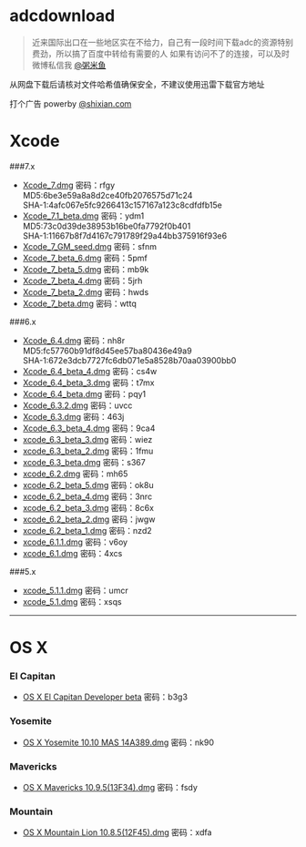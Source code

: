adcdownload
===========
>近来国际出口在一些地区实在不给力，自己有一段时间下载adc的资源特别费劲，所以搞了百度中转给有需要的人
如果有访问不了的连接，可以及时微博私信我 [@粥米鱼](http://weibo.com/bcker)

从网盘下载后请核对文件哈希值确保安全，不建议使用迅雷下载官方地址

打个广告
powerby [@shixian.com](http://shixian.com)


Xcode
====

###7.x

- [Xcode_7.dmg](http://pan.baidu.com/s/1hqIsMZa) 密码：rfgy <br/>MD5:6be3e59a8a8d2ce40fb2076575d71c24 <br/>SHA-1:4afc067e5fc9266413c157167a123c8cdfdfb15e
- [Xcode_7.1_beta.dmg](http://pan.baidu.com/s/1ntrJPpv) 密码：ydm1 <br/>MD5:73c0d39de38953b16be0fa7792f0b401 <br/>SHA-1:11667b8f7d4167c791789f29a44bb375916f93e6
- [Xcode_7_GM_seed.dmg](http://pan.baidu.com/s/1hqCmIrU) 密码：sfnm
- [Xcode_7_beta_6.dmg](http://pan.baidu.com/s/1mggVxAo) 密码：5pmf
- [Xcode_7_beta_5.dmg](http://pan.baidu.com/s/1jG9y1Ga) 密码：mb9k
- [Xcode_7_beta_4.dmg](http://pan.baidu.com/s/1o6OOrGI) 密码：5jrh
- [Xcode_7_beta_2.dmg](http://pan.baidu.com/s/1kTCHdR5) 密码：hwds
- [Xcode_7_beta.dmg](http://pan.baidu.com/s/1gd2ETer) 密码：wttq

###6.x

- [Xcode_6.4.dmg](http://pan.baidu.com/s/1c0ttiUk) 密码：nh8r <br/>MD5:fc57760b91df8d45ee57ba80436e49a9 <br/>SHA-1:672e3dcb7727fc6db071e5a8528b70aa03900bb0
- [Xcode_6.4_beta_4.dmg](http://pan.baidu.com/s/1jGf8D9O) 密码：cs4w
- [Xcode_6.4_beta_3.dmg](http://pan.baidu.com/s/1ntML43R) 密码：t7mx
- [Xcode_6.4_beta.dmg](http://pan.baidu.com/s/1jGtJ0iE) 密码：pqy1
- [Xcode_6.3.2.dmg](http://pan.baidu.com/s/1dD4K66d) 密码：uvcc
- [Xcode_6.3.dmg](http://pan.baidu.com/s/1bn4g5Fx) 密码：463j
- [Xcode_6.3_beta_4.dmg](http://pan.baidu.com/s/1eQri7M6) 密码：9ca4
- [xcode_6.3_beta_3.dmg](http://pan.baidu.com/s/1mgsrQRY) 密码：wiez
- [xcode_6.3_beta_2.dmg](http://pan.baidu.com/s/1o61GOFw) 密码：1fmu
- [xcode_6.3_beta.dmg](http://pan.baidu.com/s/1kT7Sj6f) 密码：s367
- [xcode_6.2.dmg](http://pan.baidu.com/s/1i3kqpNn) 密码：mh65
- [xcode_6.2_beta_5.dmg](http://pan.baidu.com/s/1eQvQLyy) 密码：ok8u
- [xcode_6.2_beta_4.dmg](http://pan.baidu.com/s/1mgj26Oo) 密码：3nrc
- [xcode_6.2_beta_3.dmg](http://pan.baidu.com/s/1mgMHFlA) 密码：8c6x
- [xcode_6.2_beta_2.dmg](http://pan.baidu.com/s/1hq3mWZU) 密码：jwgw
- [xcode_6.2_beta_1.dmg](http://pan.baidu.com/s/1hK7me) 密码：nzd2
- [xcode_6.1.1.dmg](http://pan.baidu.com/s/1mgj2cU8) 密码：v6oy
- [xcode_6.1.dmg](http://pan.baidu.com/s/1mgBmxEo) 密码：4xcs

###5.x

- [xcode_5.1.1.dmg](http://pan.baidu.com/s/1kTDWosB) 密码：umcr
- [xcode_5.1.dmg](http://pan.baidu.com/s/1eQnIeQY) 密码：xsqs


- - - -
OS X
====

### El Capitan

- [OS X El Capitan Developer beta](http://pan.baidu.com/s/1kTzOYrH) 密码：b3g3

### Yosemite

- [OS X Yosemite 10.10 MAS 14A389.dmg](http://pan.baidu.com/s/1i3y1paP) 密码：nk90

### Mavericks
- [OS X Mavericks 10.9.5(13F34).dmg](http://pan.baidu.com/s/1qWI5MhQ) 密码：fsdy

### Mountain

- [OS X Mountain Lion 10.8.5(12F45).dmg](http://pan.baidu.com/s/1o6zCWEA) 密码：xdfa
